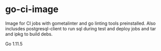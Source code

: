 # go-ci-image #

Image for CI jobs with gometalinter and go linting tools preinstalled.
Also inclusdes postgresql-client to run sql during test and deploy jobs and tar and ipkg to build debs.

Go 1.11.5

